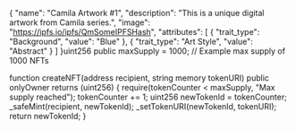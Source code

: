 
{
  "name": "Camila Artwork #1",
  "description": "This is a unique digital artwork from Camila series.",
  "image": "https://ipfs.io/ipfs/QmSomeIPFSHash",
  "attributes": [
    {
      "trait_type": "Background",
      "value": "Blue"
    },
    {
      "trait_type": "Art Style",
      "value": "Abstract"
    }
  ]
}uint256 public maxSupply = 1000;  // Example max supply of 1000 NFTs

function createNFT(address recipient, string memory tokenURI) public onlyOwner returns (uint256) {
    require(tokenCounter < maxSupply, "Max supply reached");
    tokenCounter += 1;
    uint256 newTokenId = tokenCounter;
    _safeMint(recipient, newTokenId);
    _setTokenURI(newTokenId, tokenURI);
    return newTokenId;
}
